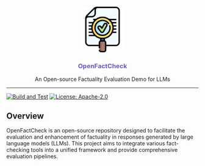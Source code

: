 <!--
title: OpenFactCheck
emoji: ✅
colorFrom: green
colorTo: purple
sdk: streamlit
app_file: src/openfactcheck/app/app.py
pinned: false
-->

<p align="center">
  <img alt="OpenFactCheck Logo" src="assets/splash.png" height="120" />
  <h3 align="center" style="color:SlateBlue;">OpenFactCheck</h3>
  <p align="center">An Open-source Factuality Evaluation Demo for LLMs</p>
</p>

---

[![Build and Test](https://img.shields.io/github/actions/workflow/status/hasaniqbal777/openfactcheck/main.yaml)](https://github.com/hasaniqbal777/OpenFactCheck/actions/workflows/main.yaml)
[![License: Apache-2.0](https://img.shields.io/github/license/hasaniqbal777/openfactcheck)](https://opensource.org/licenses/Apache-2.0)

## Overview
OpenFactCheck is an open-source repository designed to facilitate the evaluation and enhancement of factuality in responses generated by large language models (LLMs). This project aims to integrate various fact-checking tools into a unified framework and provide comprehensive evaluation pipelines.
